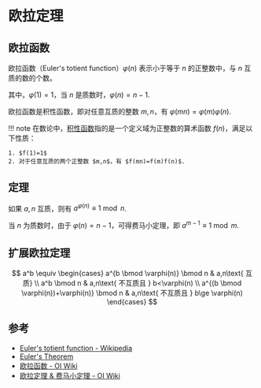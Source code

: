 # 欧拉定理

## 欧拉函数

欧拉函数（Euler's totient function）$\varphi(n)$ 表示小于等于 $n$ 的正整数中，与 $n$ 互质的数的个数。

其中，$\varphi(1)=1$，当 $n$ 是质数时，$\varphi(n)=n-1$.

欧拉函数是积性函数，即对任意互质的整数 $m,n$，有 $\varphi(mn)=\varphi(m)\varphi(n)$.

!!! note
    在数论中，[积性函数](https://en.wikipedia.org/wiki/Multiplicative_function)指的是一个定义域为正整数的算术函数 $f(n)$，满足以下性质：

    1. $f(1)=1$
    2. 对于任意互质的两个正整数 $m,n$，有 $f(mn)=f(m)f(n)$.

## 定理

如果 $a,n$ 互质，则有 $a^{\varphi(n)}\equiv 1 \bmod n$.

当 $n$ 为质数时，由于 $\varphi(n)=n-1$，可得费马小定理，即 $a^{m-1}\equiv 1 \bmod m$.

## 扩展欧拉定理

$$
a^b \equiv
\begin{cases}
    a^{b \bmod \varphi(n)} \bmod n & a,n\text{ 互质} \\
    a^b \bmod n    & a,n\text{ 不互质且 } b<\varphi(n) \\
    a^{(b \bmod \varphi(n))+\varphi(n)} \bmod n & a,n\text{ 不互质且 } b\ge \varphi(n)
\end{cases}
$$

## 参考

- [Euler's totient function - Wikipedia](https://en.wikipedia.org/wiki/Euler%27s_totient_function)
- [Euler's Theorem](https://en.wikipedia.org/wiki/Euler%27s_theorem)
- [欧拉函数 - OI Wiki](https://oi-wiki.org/math/number-theory/euler-totient/)
- [欧拉定理 & 费马小定理 - OI Wiki](https://oi-wiki.org/math/number-theory/fermat/)
